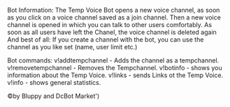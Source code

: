 Bot Information:
The Temp Voice Bot opens a new voice channel,
as soon as you click on a voice channel saved as a join channel.
Then a new voice channel is opened in which you can talk to other users comfortably.
As soon as all users have left the Chanel, the voice channel is deleted again
And best of all: If you create a channel with the bot, you can use the channel as you like
set (name, user limit etc.)

Bot commands:
v!addtempchannel <channelid> - Adds the channel as a tempchannel.
v!removetempchannel <channelid> - Removes the Tempchannel.
v!botinfo - shows you information about the Temp Voice.
v!links - sends Links ot the Temp Voice.
v!info - shows general statistics.

©by Bluppy and DcBot Market')
